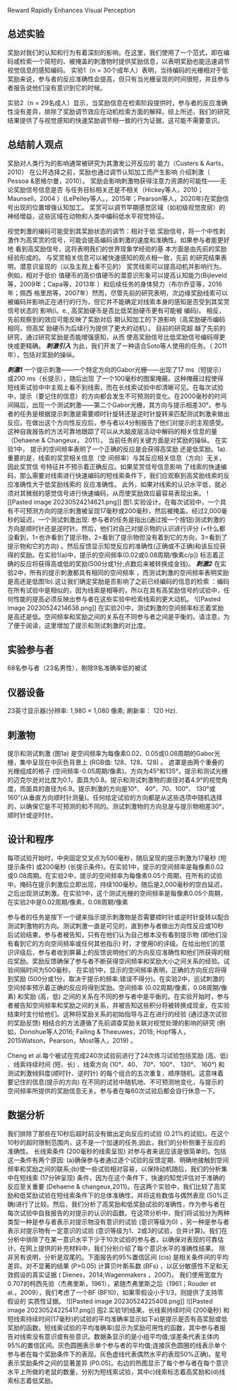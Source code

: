 Reward Rapidly Enhances Visual Perception

## 总述实验
奖励对我们的认知和行为有着深刻的影响。在这里，我们使用了一个范式，即在编码或检索一个简短的、被掩盖的刺激物时提供奖励信息，以表明奖励也能迅速调节视觉信息的感知编码。
实验1（n = 30个成年人）表明，当待编码的光栅相对于低奖励来说，参与者的反应准确性会提高，但只有当光栅呈现的时间很短，并且参与者报告说他们没有意识到它的时候。

实验2（n = 29名成人）显示，当奖励信息在检索阶段提供时，参与者的反应准确性没有差异，排除了奖励调节效应在动机检索方面的解释。综上所述，我们的研究结果提供了与视觉感知的快速奖励调节相一致的行为证据，这可能不需要意识。

## 总结前人观点
奖励对人类行为的影响通常被研究为其激发公开反应的 能力（Custers & Aarts，2010）
在公开选择之前，奖励也通过调节认知加工而产生影响
介绍刺激（ Pessoa &恩格尔曼，2010）。
奖励会影响刺激物获得注意力资源的可能性——无论奖励信号信息是否 与任务目标相关还是不相关（Hickey等人，2010；Maunsell，2004 ）(LePelley等人。，2015年；Pearson等人，2020年)在奖励信号出现的位置增强认知加工。
奖赏可以调节早期感觉区域（如初级视觉皮层）的神经增益，这些区域在动物和人类中编码低水平视觉特征。


视觉刺激的编码可能受到其奖励状态的调节：相对于低 奖励信号，将一个中性刺激作为高奖赏的信号，可能会提高编码该刺激的速度和准确性。如果参与者能更好地 看到高奖励信号，这将表明我们的世界现象学经验的基 本方面是由先前的奖励经验形成的。
与奖赏相关信息可以被快速感知的观点相一致，先前 的研究结果表明，潜意识呈现的（以及主观上看不见的） 奖赏线索可以提高动机并影响行为。
例如，相对于低价 值硬币的高价值硬币的潜意识形象可以提高认知能力(Bijleveld等，2009年；Capa等，2013年 ）和后续任务的身体努力（布尔乔亚等，2016年；佩西 格里昂等，2007年）然而，尽管先前的研究表明，次边缘奖励线索可以被编码并影响正在进行的行为，但它并不能确定对线索本身的感知是否受到其奖赏信号状态的 影响(i。e., 高奖励硬币是否比低奖励硬币更有可能被 编码)。
相反，先前观察到的效应可能反映了奖励对后 期认知加工的下游影响（高奖励硬币编码相同，但高奖 励硬币为后续行为提供了更大的动机）。
目前的研究超 越了先前的研究，通过研究奖励是否能增强感知，从而 使高奖励信号比低奖励信号编码得更快或更精确。
***刺激引入***
为此，我们开发了一种适合Soto等人使用的任务。（ 2011年），包括对奖励的操纵。

***刺激1***
一个提示刺激——一个特定方向的Gabor光栅——出现了17 ms（短提示）或200 ms（长提示），随后出现 了一个100毫秒的图案掩蔽。这种掩蔽过程使得短线索试验中中主观上看不到线索，而在长线索试验中却清晰可见。在每次试验中，提示（要记住的信息）的方向都会发生不可预测的变化。在2000毫秒的时间间隔后，出现一个测试刺激——第二个Gabor光栅，其方向与提示相差30°。参与者的任务是根据提示刺激是需要顺时针旋转还是逆时针旋转来匹配测试刺激来做出反应。在做出这个方向性反应后，参与者以4分制报告了他们对提示的主观感受。这种自我报告的方法可靠地跟踪了可以从大脑皮层活动中解码的相关信息的量（Dehaene & Changeux， 2011）。
当前任务的关键方面是对奖励的操纵。
在实验1中， 提示的空间频率表明了一个正确的反应是会获得高奖励 还是低奖励。1a).重要的是，线索的奖赏相关信息（空 间频率）与其反应相关信息（方向）无关，因此奖赏信 号特征并不预示着正确反应。如果奖赏信号信息影响 了线索的快速编码，那么需要对线索进行快速编码的短线索条件下，我们应观察到高奖励线索的反应准确性大于低奖励线索的 反应准确性。
此外，如果对线索的认识水平低，就必须对其微弱的感觉信号进行快速编码，从而使奖励效应最容易表现出来。
![[Pasted image 20230524214621.png]]
图1.实验设计。在每次试验中，一个具有不可预测方向的提示刺激被呈现17毫秒或200毫秒，然后被掩盖。经过2,000毫秒的延迟，一个测试刺激出现: 参与者的任务是指出(通过按一个按钮)测试刺激的方向是顺时针还是逆时针。然后，他们对自己对提示物的认识进行评分 (=什么都没看到，1=也许看到了提示物，2=看到了提示物但没有着到它的方向，3=看到了提示物和它的方向) 。然后反馈显示知觉反应的准确性(正确或不正确)和该反应获得的奖励。在实验1(a)中，提示的空间频率(0.02或0.08周期/像素c/p]) 标志着正确的反应将获得高或低的奖励(500分或1分;点数后来被转换成金钱)。
***刺激2***
在实验2中，所有的提示刺激都具有相同的空间频率 ，而测试刺激的空间频率表明奖励是高还是低图1b).这让我们确定奖励是否影响了之前已经编码的信息的检索 ：编码在所有试验中是相似的，因为线索是相等的，所以在具有高奖励信号的试验中，任何性能的提高必须反映出参与者在这些实验中检索线索的更大动机。
![[Pasted image 20230524214638.png]]
在实验2()中，测试刺激的空间频率标志着奖励是高还是低。空间频率和奖励之间的关系在不同参与者之间是平衡的。请注意，为了便于阅读，这里增加了提示和测试刺激的对比度。


## 实验参与者
68名参与者（23名男性），剔除9名准确率低的被试

## 仪器设备
23英寸显示器(分辨率: 1,980 × 1,080 像素; 刷新率： 120 Hz).

## 刺激物
提示和测试刺激 (图1a) 是空间频率为每像素0.02、0.05或0.08周期的Gabor光栅，集中呈现在中灰色背景上 (RGB值: 128、128、128) 。 遮罩是由两个重叠的光栅组成的格子 (空间频率-0.05周期/像素)。方向为45°和135°。提示和测试光栅的迈克尔逊对比度为0.1，面具为0.8。提示和测试刺激物的直径对着4.9°的视觉角度，而面具的直径为6.9。提示刺激的方向是10°、 40°、70、100°、 130°或160”(从垂直方向顺时针测量)。任何给定试验的方向都是从这些选项中随机选择的，以确保它是不可预测的和不同的。测试刺激物的方向总是与提示物相差30°，顺时针或逆时针。

## 设计和程序
每项试验开始时，中央固定交叉点为500毫秒，随后呈现的提示刺激为17毫秒 (短提示条件) 或200毫秒 (长提示条件)。在实验1中，提示的空间频率是每像素0.02或0.08周期。在实验2中，提示的空间频率为每像素0.05个周期，在所有的试验中。掩码在提示刺激后立即出现，持续100毫秒。随后是2,000毫秒的空白延迟，之后出现测试刺激。在实验1中，这个测试光栅的空间频率是每像素0.05个周期，在实验2中是0.02周期/像素，0.08周期/像素

参与者的任务是按下一个键来指示提示刺激物是否需要顺时针或逆时针旋转以配合测试刺激物的方向。测试刺激一直是可见的，直到参与者做出方向性反应或10秒后试验结束。参与者被告知，只有在他们认为自己根本没有看到提示物 (即他们没有看到它的方向空间频率或任何其他指示) 时，才使用0的评级。在给出他们的意识评级后，参与者收到屏幕上的反馈说明他们的方向反应准确性和他们所获得的相应奖励。奖励反馈确保了参与者不断获得空间频率和奖励大小之间关系的经验。试验间隔时间为500毫秒。
在实验1中，显示的空间频率表明，正确的方向反应将得到奖励 (500分或1分，取决于提示的频率;错误不得分)。在实验2中，巡试刺激的空间频率预示着正确的反应将得到奖励。空间频率 (0.02周期/像素，0.08周期/像素) 和奖励 (高，低) 之间的关系在不同的参与者中是平衡的。在实验开始时，参与者被告知空间频率和奖励之间的关系，并被告知这些积分将被转换成现金，在实验结束时支付给他们。这种将奖励关系的初始指导与正在进行的经验 (通过逐次试验的奖励反馈) 相结合的方法遵循了先前调查奖励关联对视觉处理的影响的研究 (例如，Donohue等人2016; Failing & Theeuwes，2018; Hopf等人，2015Watson，Pearson，Most等人，2019) 。

Cheng et al.每个被试在完成240次试验前进行了24次练习试验包括奖励 (高、低) 、线索持续时间 (短、长) 、线索方向 (10°、40、 70°、100°、 130°、 160°) 和测试刺激倾斜度(顺时针、逆时针) 的每个组合的五次重复，顺序随机。这意味着要记住的信息(提示的方向) 在不同的试验中随机地、不可预测地变化，与提示的空间频率所提供的奖励信息无关。参与者在每60次试验后都会自行休息一下。
## 数据分析
我们排除了那些在10秒后超时前没有做出定向反应的试验 (0.21%的试验)。在这个10秒的超时限制范围内，这不是一个加速的任务;因此，我们的分析侧重于反应的准确性。
长线索条件 (200毫秒的线索呈现) 对参与者来说应该是很简单的。包括这一条件有两个原因: (a)确保参与者通过逐个试验的反馈定期、明确地接触到空间频率和奖励之间的联系;(b)使一些试验相对容易，以保持动机随后，我们的分析集中在短线索 (17分钟呈现) 条件，因为在这个条件下，快速的知觉评估对于准确的反应至关重要 (Dehaene & changeux,2011)。在这两个实验中，我们比较了高奖励和低奖励试验在短线索条件下的总体准确性，并将这些数值与偶然表现 (50%正确)进行了比较。然后，我们分析了高奖励和低奖励试验的准确性，作为参与者在每次试验中自我报告的对提示的认识的函数。在这项分析中，我们将试验分为两种类型一种是参与者表示对提示物没有意识的试验 (意识等级为0) ，另一种是参与者表示对提示物有一定意识的试验 (意识等级为1、2或3的试验，合并计算)。我们在分析中排除了在某一意识水平下少于10次试验的参与者，以确保对表现的可靠估计。在网上提供的补充材料中，我们分别介绍了每个意识水平的准确性结果。
除非另有说明，分析是双尾的。下面报告的95%置信区间 (cis) 是相关条件间的平均差异。对不显著的结果 (P>0.05) 计算贝叶斯系数 (BFs) ，以区分敏感性不足和无效假设的真实证据 ( Dienes，2014;Wagenmakers ，2007)。 我们使用宽度为 0.707的柯西先验（杰弗里斯，1961），紧随杰弗里斯之后（1961；Rouder et al.，2009），我们考虑了一个BF (BF10)，如果零假设小于1/3，则提供了支持零假设的 实质性证据。
![[Pasted image 20230524225408.png]]
![[Pasted image 20230524225417.png]]
囤2.实验1的结果。长线索持续时间 (200毫秒) 和短线索持续时间(17毫秒)的试验的平均准确率显示如下a)是提示是否有高奖励或低奖励的函数。短线索试验的平均准确率)显示为奖励可用性的函数，其中参与者报告对线索没有意识或有些意识。数据条显示的是小组平均值;误差条代表主体内95%的置信区间。灰色圆圈表示单个参与者的平均值;连接灰色圆圈的线表示单个参与者在每个奖励条件下的表现。灰色虚线代表偶然水平的表现50%正确)。星号表示奖励条件之间的显著差异 (P0.05)。右边的热图显示了每个参与者在每个意识水平上所做的老鼠的数量，分别为短线索试验，其中c)线索标志着高奖励和(d)线索标志着低奖励。
